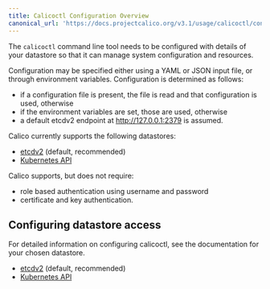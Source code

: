 ```yaml
---
title: Calicoctl Configuration Overview 
canonical_url: 'https://docs.projectcalico.org/v3.1/usage/calicoctl/configure/'
---
```


The `calicoctl` command line tool needs to be configured with details of
your datastore so that it can manage system configuration and
resources.

Configuration may be specified either using a YAML or JSON input file, or through
environment variables.  Configuration is determined as follows:

-  if a configuration file is present, the file is read and that configuration
   is used, otherwise
-  if the environment variables are set, those are used, otherwise
-  a default etcdv2 endpoint at http://127.0.0.1:2379 is assumed.

Calico currently supports the following datastores:

- [etcdv2](etcdv2) (default, recommended) 
- [Kubernetes API](kubernetes)

Calico supports, but does not require:

-  role based authentication using username and password
-  certificate and key authentication.


## Configuring datastore access

For detailed information on configuring calicoctl, see the documentation for your chosen
datastore.

- [etcdv2](etcdv2) (default, recommended) 
- [Kubernetes API](kubernetes)

